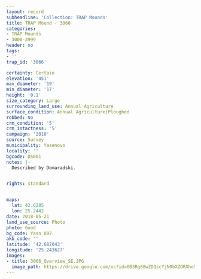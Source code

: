 ```yaml
---
layout: record
subheadline: 'Collection: TRAP Mounds'
title: TRAP Mound - 3066
categories:
- TRAP Mounds
- 3000-3999
header: no
tags:
- ''
trap_id: '3066'

certainty: Certain
elevation: '451'
max_diameter: '19'
min_diameter: '17'
height: '0.1'
size_category: Large
surrounding_land_use: Annual Agriculture
surface_condition: Annual Agriculture|Ploughed
robbed: No
crm_condition: '5'
crm_intactness: '5'
campaign: '2010'
source: Survey
municipality: Yasenovo
locality: ''
bgcode: DS001
notes: |-
  Described by Domaradski.


rights: standard


maps:
  lat: 42.6285
  lon: 25.2442
date: 2018-05-21
land_use_source: Photo
photo: Good
bg_code: Yasn 007
akb_code: ''
latitude: '42.682043'
longitude: '25.243627'
images:
- title: 3066_Overview_SE.JPG
  image_path: https://drive.google.com/uc?id=0B3Rg88wZDQscYjN0bXZORXhoS0k
---
```

